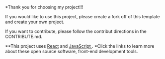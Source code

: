 *Thank you for choosing my project!!!

If you would like to use this project, please create a fork off of this template and create your own project.

If you want to contribute, please follow the contribut directions in the CONTRIBUTE.md.

**This project uses <a href="https://react.dev/">React</a> and <a href="https://www.javascript.com/"> JavaScript </a>.
*Click the links to learn more about these open source software, front-end development tools.

